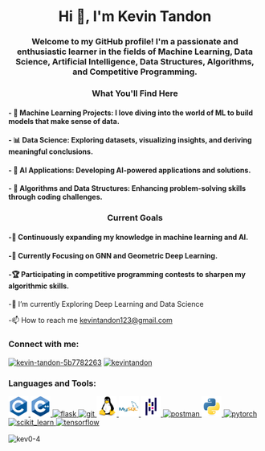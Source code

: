 <h1 align="center">Hi 👋, I'm Kevin Tandon</h1>
<h3 align="center">Welcome to my GitHub profile! I'm a passionate and enthusiastic learner in the fields of Machine Learning, Data Science, Artificial Intelligence, Data Structures, Algorithms, and Competitive Programming.</h3>
<h3 align="center">What You'll Find Here </h3>
<h4 align="left">- 🤖 Machine Learning Projects: I love diving into the world of ML to build models that make sense of data.</h4>
<h4 align="left">- 📊 Data Science: Exploring datasets, visualizing insights, and deriving meaningful conclusions.</h4>
<h4 align="left">- 🧠 AI Applications: Developing AI-powered applications and solutions.</h4>
<h4 align="left">- 🚀 Algorithms and Data Structures: Enhancing problem-solving skills through coding challenges.</h4>

<h3 align="center">Current Goals</h3>
<h4 align="left">-📖 Continuously expanding my knowledge in machine learning and AI.</h4>
<h4 align="left">-📖 Currently Focusing on GNN and Geometric Deep Learning.</h4> 
<h4 align="left">-🏆 Participating in competitive programming contests to sharpen my algorithmic skills.</h4>

-🌱 I’m currently Exploring Deep Learning and Data Science 

-📫 How to reach me kevintandon123@gmail.com


<h3 align="left">Connect with me:</h3>
<p align="left">
<a href="https://linkedin.com/in/kevin-tandon-5b7782263" target="blank"><img align="center" src="https://raw.githubusercontent.com/rahuldkjain/github-profile-readme-generator/master/src/images/icons/Social/linked-in-alt.svg" alt="kevin-tandon-5b7782263" height="30" width="40" /></a>
<a href="https://www.leetcode.com/kevintandon" target="blank"><img align="center" src="https://raw.githubusercontent.com/rahuldkjain/github-profile-readme-generator/master/src/images/icons/Social/leet-code.svg" alt="kevintandon" height="30" width="40" /></a>
</p>

<h3 align="left">Languages and Tools:</h3>
<p align="left"> <a href="https://www.cprogramming.com/" target="_blank" rel="noreferrer"> <img src="https://raw.githubusercontent.com/devicons/devicon/master/icons/c/c-original.svg" alt="c" width="40" height="40"/> </a> <a href="https://www.w3schools.com/cpp/" target="_blank" rel="noreferrer"> <img src="https://raw.githubusercontent.com/devicons/devicon/master/icons/cplusplus/cplusplus-original.svg" alt="cplusplus" width="40" height="40"/> </a> <a href="https://flask.palletsprojects.com/" target="_blank" rel="noreferrer"> <img src="https://www.vectorlogo.zone/logos/pocoo_flask/pocoo_flask-icon.svg" alt="flask" width="40" height="40"/> </a> <a href="https://git-scm.com/" target="_blank" rel="noreferrer"> <img src="https://www.vectorlogo.zone/logos/git-scm/git-scm-icon.svg" alt="git" width="40" height="40"/> </a> <a href="https://www.linux.org/" target="_blank" rel="noreferrer"> <img src="https://raw.githubusercontent.com/devicons/devicon/master/icons/linux/linux-original.svg" alt="linux" width="40" height="40"/> </a> <a href="https://www.mysql.com/" target="_blank" rel="noreferrer"> <img src="https://raw.githubusercontent.com/devicons/devicon/master/icons/mysql/mysql-original-wordmark.svg" alt="mysql" width="40" height="40"/> </a> <a href="https://pandas.pydata.org/" target="_blank" rel="noreferrer"> <img src="https://raw.githubusercontent.com/devicons/devicon/2ae2a900d2f041da66e950e4d48052658d850630/icons/pandas/pandas-original.svg" alt="pandas" width="40" height="40"/> </a> <a href="https://postman.com" target="_blank" rel="noreferrer"> <img src="https://www.vectorlogo.zone/logos/getpostman/getpostman-icon.svg" alt="postman" width="40" height="40"/> </a> <a href="https://www.python.org" target="_blank" rel="noreferrer"> <img src="https://raw.githubusercontent.com/devicons/devicon/master/icons/python/python-original.svg" alt="python" width="40" height="40"/> </a> <a href="https://pytorch.org/" target="_blank" rel="noreferrer"> <img src="https://www.vectorlogo.zone/logos/pytorch/pytorch-icon.svg" alt="pytorch" width="40" height="40"/> </a> <a href="https://scikit-learn.org/" target="_blank" rel="noreferrer"> <img src="https://upload.wikimedia.org/wikipedia/commons/0/05/Scikit_learn_logo_small.svg" alt="scikit_learn" width="40" height="40"/> </a> <a href="https://www.tensorflow.org" target="_blank" rel="noreferrer"> <img src="https://www.vectorlogo.zone/logos/tensorflow/tensorflow-icon.svg" alt="tensorflow" width="40" height="40"/> </a> </p>

<p><img align="center" src="https://github-readme-stats.vercel.app/api/top-langs?username=kev0-4&show_icons=true&locale=en&layout=compact" alt="kev0-4" /></p>
